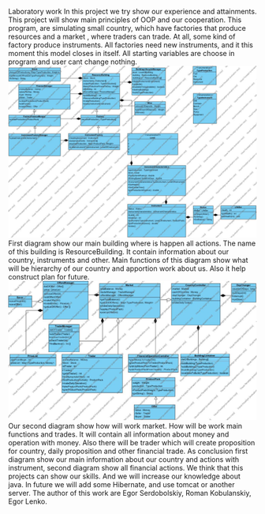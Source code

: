 Laboratory work
In this project we try show our experience and attainments. This project will show main principles of OOP and our cooperation.
This program, are simulating small country, which have factories that produce resources 
and a market , where traders can trade. At all, some kind of factory produce instruments.
All factories need  new instruments, and it this moment this model closes in itself. 
All starting variables are choose in program and user cant change nothing. 
![diagram](https://github.com/burbaki/LabProject/blob/master/BuildingAndProduction.jpg)
First diagram show our main building where is happen all actions. The name of this building is ResourceBuilding. 
It contain information about our country, instruments and other.
 Main functions of this diagram show what will be hierarchy of our country and apportion work about us. 
 Also it help construct plan for future.
![diagram](https://github.com/burbaki/LabProject/blob/master/TradeDiagram.jpg)
Our second diagram show how will work market. How will be work main functions and trades.
 It will contain all information about money and operation with money. 
 Also there will be trader which will create proposition for country, daily proposition and other financial trade.
As conclusion first diagram show our main information about our country and actions with instrument, second diagram show all financial actions.
We think that this projects can show our skills. And we will increase our knowledge about java.
In future we will add some Hibernate, and use tomcat or another server.
The author of this work are Egor Serdobolskiy, Roman Kobulanskiy, Egor Lenko.